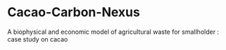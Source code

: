 # Cacao-Carbon-Nexus
A biophysical and economic model of agricultural waste for smallholder : case study on cacao



